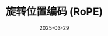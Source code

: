 ---
title: '旋转位置编码 (RoPE)'
date: 2025-03-29
permalink: /posts/2025/03/RoPE/
tags:
  - 技术
  - LLM
  - Embedding
  - RoPE
---